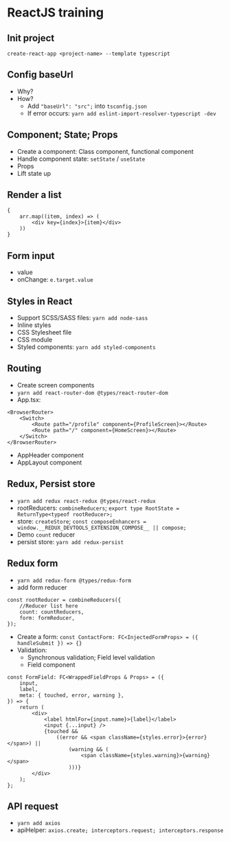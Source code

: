 # ReactJS training

## Init project

`create-react-app <project-name> --template typescript`

## Config baseUrl

-   Why?
-   How?
    -   Add `"baseUrl": "src";` into `tsconfig.json`
    -   If error occurs: `yarn add eslint-import-resolver-typescript -dev`

## Component; State; Props

-   Create a component: Class component, functional component
-   Handle component state: `setState` / `useState`
-   Props
-   Lift state up

## Render a list

```
{
    arr.map((item, index) => (
        <div key={index}>{item}</div>
    ))
}
```

## Form input

-   value
-   onChange: `e.target.value`

## Styles in React

-   Support SCSS/SASS files: `yarn add node-sass`
-   Inline styles
-   CSS Stylesheet file
-   CSS module
-   Styled components: `yarn add styled-components`

## Routing

-   Create screen components
-   `yarn add react-router-dom @types/react-router-dom`
-   App.tsx:

```
<BrowserRouter>
    <Switch>
        <Route path="/profile" component={ProfileScreen}></Route>
        <Route path="/" component={HomeScreen}></Route>
    </Switch>
</BrowserRouter>
```

-   AppHeader component
-   AppLayout component

## Redux, Persist store

-   `yarn add redux react-redux @types/react-redux`
-   rootReducers: `combineReducers`; `export type RootState = ReturnType<typeof rootReducer>;`
-   store: `createStore`; `const composeEnhancers = window.__REDUX_DEVTOOLS_EXTENSION_COMPOSE__ || compose;`
-   Demo `count` reducer
-   persist store: `yarn add redux-persist`

## Redux form

-   `yarn add redux-form @types/redux-form`
-   add form reducer
```
const rootReducer = combineReducers({
    //Reducer list here
    count: countReducers,
    form: formReducer,
});
```

-   Create a form: `const ContactForm: FC<InjectedFormProps> = ({ handleSubmit }) => {}`
-   Validation:
    -   Synchronous validation; Field level validation
    -   Field component

```
const FormField: FC<WrappedFieldProps & Props> = ({
    input,
    label,
    meta: { touched, error, warning },
}) => {
    return (
        <div>
            <label htmlFor={input.name}>{label}</label>
            <input {...input} />
            {touched &&
                ((error && <span className={styles.error}>{error}</span>) ||
                    (warning && (
                        <span className={styles.warning}>{warning}</span>
                    )))}
        </div>
    );
};
```

## API request

-   `yarn add axios`
-   apiHelper: `axios.create; interceptors.request; interceptors.response`
